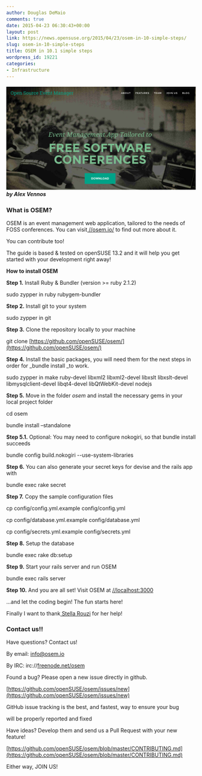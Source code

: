 ```yaml
---
author: Douglas DeMaio
comments: true
date: 2015-04-23 06:30:43+00:00
layout: post
link: https://news.opensuse.org/2015/04/23/osem-in-10-simple-steps/
slug: osem-in-10-simple-steps
title: OSEM in 10.1 simple steps
wordpress_id: 19221
categories:
- Infrastructure
---
```


##### [![osemnews](/wp-content/uploads/2015/04/osemnews.png)](/wp-content/uploads/2015/04/osemnews.png)by Alex Vennos




### **What is OSEM?**


OSEM is an event management web application, tailored to the needs of FOSS conferences. You can visit[ //osem.io/](//osem.io/) to find out more about it.

You can contribute too!

The guide is based & tested on openSUSE 13.2 and it will help you get started with your development right away!

**How to install OSEM**

**Step 1.** Install Ruby & Bundler (version >= ruby 2.1.2)

sudo zypper in ruby rubygem-bundler

**Step 2.** Install git to your system

sudo zypper in git

**Step 3.** Clone the repository locally to your machine<!-- more -->

git clone [https://github.com/openSUSE/osem/](https://github.com/openSUSE/osem/)

**Step 4.** Install the basic packages, you will need them for the next steps in order for _bundle install _to work.

sudo zypper in make ruby-devel libxml2 libxml2-devel libxslt libxslt-devel libmysqlclient-devel libqt4-devel libQtWebKit-devel nodejs

**Step 5.** Move in the folder _osem_ and install the necessary gems in your local project folder

cd osem

bundle install –standalone

**Step 5.1.** Optional: You may need to configure nokogiri, so that bundle install succeeds

bundle config build.nokogiri --use-system-libraries

**Step 6.** You can also generate your secret keys for devise and the rails app with

bundle exec rake secret

**Step 7.** Copy the sample configuration files

cp config/config.yml.example config/config.yml

cp config/database.yml.example config/database.yml

cp config/secrets.yml.example config/secrets.yml

**Step 8.** Setup the database

bundle exec rake db:setup

**Step 9.** Start your rails server and run OSEM

bundle exec rails server

**Step 10.** And you are all set! Visit OSEM at [//localhost:3000](//localhost:3000)

...and let the coding begin! The fun starts here!

Finally I want to thank[ Stella Rouzi](https://github.com/differentreality) for her help!


### **Contact us!!**


Have questions? Contact us!

By email: [info@osem.io](mailto:info@osem.io)

By IRC: irc://[freenode.net/osem](//freenode.net/osem)

Found a bug? Please open a new issue directly in github.

[https://github.com/openSUSE/osem/issues/new](https://github.com/openSUSE/osem/issues/new)

GitHub issue tracking is the best, and fastest, way to ensure your bug

will be properly reported and fixed

Have ideas? Develop them and send us a Pull Request with your new feature!

[https://github.com/openSUSE/osem/blob/master/CONTRIBUTING.md](https://github.com/openSUSE/osem/blob/master/CONTRIBUTING.md)

Either way, JOIN US!
